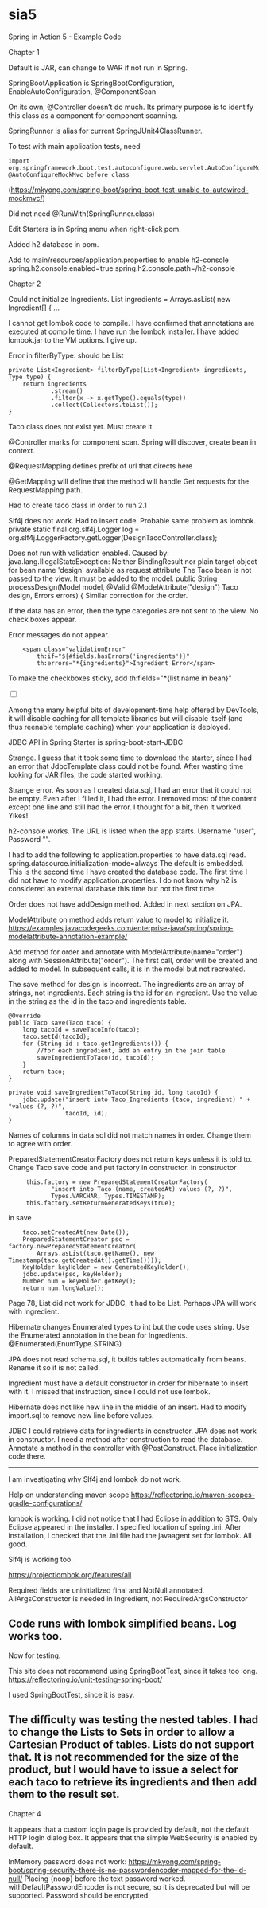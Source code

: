 # sia5
Spring in Action 5 - Example Code 

Chapter 1

Default is JAR, can change to WAR if not run in Spring.

SpringBootApplication is SpringBootConfiguration, EnableAutoConfiguration, @ComponentScan

On its own, @Controller
doesn’t do much. Its primary purpose is to identify this class as a component for component
scanning.

SpringRunner is alias for current SpringJUnit4ClassRunner.

To test with main application tests, need

	import org.springframework.boot.test.autoconfigure.web.servlet.AutoConfigureMockMvc;
	@AutoConfigureMockMvc before class

(https://mkyong.com/spring-boot/spring-boot-test-unable-to-autowired-mockmvc/)

Did not need @RunWith(SpringRunner.class)

Edit Starters is in Spring menu when right-click pom.

Added h2 database in pom.

Add to main/resources/application.properties to enable h2-console
spring.h2.console.enabled=true
spring.h2.console.path=/h2-console

Chapter 2

Could not initialize Ingredients.
List<Ingredient> ingredients = Arrays.asList( new Ingredient[] { ...

I cannot get lombok code to compile. I have confirmed that annotations are executed at
compile time. I have run the lombok installer. I have added lombok.jar to the VM options.
I give up.

Error in filterByType: <Ingredient> should be List<Ingredient>

	private List<Ingredient> filterByType(List<Ingredient> ingredients, Type type) {
		return ingredients
				.stream()
				.filter(x -> x.getType().equals(type))
				.collect(Collectors.toList());
	}

Taco class does not exist yet. Must create it.
	
@Controller marks for component scan. Spring will discover, create bean in context.

@RequestMapping defines prefix of url that directs here

@GetMapping will define that the method will handle Get requests for the RequestMapping path.

Had to create taco class in order to run 2.1

Slf4j does not work. Had to insert code. Probable same problem as lombok.
private static final org.slf4j.Logger log =
org.slf4j.LoggerFactory.getLogger(DesignTacoController.class);

Does not run with validation enabled.
Caused by: java.lang.IllegalStateException: Neither BindingResult nor plain target object for bean name 'design' available as request attribute
The Taco bean is not passed to the view. It must be added to the model. 
public String processDesign(Model model, @Valid @ModelAttribute("design") Taco design, Errors errors) {
Similar correction for the order.

If the data has an error, then the type categories are not sent to the view. No check boxes appear.

Error messages do not appear.

		<span class="validationError"
			th:if="${#fields.hasErrors('ingredients')}"
			th:errors="*{ingredients}">Ingredient Error</span>
			
To make the checkboxes sticky, add th:fields="*{list name in bean}"

<input name="ingredients" type="checkbox" th:field="*{ingredients}"
						th:value="${ingredient.id}" />
						
Among the many helpful bits of development-time help offered by DevTools, it
will disable caching for all template libraries but will disable itself (and thus reenable
template caching) when your application is deployed.

JDBC API in Spring Starter is spring-boot-start-JDBC

Strange. I guess that it took some time to download the starter, since I had an error that
JdbcTemplate class could not be found. After wasting time looking for JAR files, the code
started working.

Strange error. As soon as I created data.sql, I had an error that it could not be empty.
Even after I filled it, I had the error. I removed most of the content except one line
and still had the error. I thought for a bit, then it worked. Yikes!

h2-console works. The URL is listed when the app starts. Username "user", Password "".

I had to add the following to application.properties to have data.sql read.
spring.datasource.initialization-mode=always
The default is embedded. This is the second time I have created the database code. The
first time I did not have to modify application.properties. I do not know why h2 is
considered an external database this time but not the first time.

Order does not have addDesign method. Added in next section on JPA.

ModelAttribute on method adds return value to model to initialize it.
https://examples.javacodegeeks.com/enterprise-java/spring/spring-modelattribute-annotation-example/

Add method for order and annotate with ModelAttribute(name="order") along with 
SessionAttribute("order"). The first call, order will be created and added to model. In
subsequent calls, it is in the model but not recreated.

The save method for design is incorrect. The ingredients are an array of strings, not
ingredients. Each string is the id for an ingredient. Use the value in the string as the
id in the taco and ingredients table.

	@Override
	public Taco save(Taco taco) {
		long tacoId = saveTacoInfo(taco);
		taco.setId(tacoId);
		for (String id : taco.getIngredients()) {
			//for each ingredient, add an entry in the join table
			saveIngredientToTaco(id, tacoId);
		}
		return taco;
	}
	
	private void saveIngredientToTaco(String id, long tacoId) {
		jdbc.update("insert into Taco_Ingredients (taco, ingredient) " + "values (?, ?)", 
				    tacoId, id);
	}
	
Names of columns in data.sql did not match names in order. Change them to agree with order.

PreparedStatementCreatorFactory does not return keys unless it is told to. Change Taco
save code and put factory in constructor.
in constructor

		 this.factory = new PreparedStatementCreatorFactory(
				"insert into Taco (name, createdAt) values (?, ?)", 
				Types.VARCHAR, Types.TIMESTAMP);
		 this.factory.setReturnGeneratedKeys(true);
		 
in save

	    taco.setCreatedAt(new Date());
		PreparedStatementCreator psc = factory.newPreparedStatementCreator(
			Arrays.asList(taco.getName(), new Timestamp(taco.getCreatedAt().getTime())));
		KeyHolder keyHolder = new GeneratedKeyHolder();
		jdbc.update(psc, keyHolder);
		Number num = keyHolder.getKey();
		return num.longValue();
		
Page 78, List<Ingredient> did not work for JDBC, it had to be List<String>. Perhaps JPA
will work with Ingredient.

Hibernate changes Enumerated types to int but the code uses string. Use the 
Enumerated annotation in the bean for Ingredients.
@Enumerated(EnumType.STRING)

JPA does not read schema.sql, it builds tables automatically from beans. Rename it so it
is not called.

Ingredient must have a default constructor in order for hibernate to insert with it. I
missed that instruction, since I could not use lombok.

Hibernate does not like new line in the middle of an insert. Had to modify import.sql to
remove new line before values.

JDBC I could retrieve data for ingredients in constructor. JPA does not work in 
constructor. I need a method after construction to read the database. Annotate a method
in the controller with @PostConstruct. Place initialization code there.

----------------------------------------------------
I am investigating why Slf4j and lombok do not work.

Help on understanding maven scope
https://reflectoring.io/maven-scopes-gradle-configurations/

lombok is working. I did not notice that I had Eclipse in addition to STS. Only Eclipse
appeared in the installer. I specified location of spring .ini. After installation, I
checked that the .ini file had the javaagent set for lombok. All good.

Slf4j is working too.

https://projectlombok.org/features/all

Required fields are uninitialized final and NotNull annotated. AllArgsConstructor is 
needed in Ingredient, not RequiredArgsConstructor

Code runs with lombok simplified beans. Log works too.
----------------------------------------------------

Now for testing.

This site does not recommend using SpringBootTest, since it takes too long.
https://reflectoring.io/unit-testing-spring-boot/

I used SpringBootTest, since it is easy.

The difficulty was testing the nested tables. I had to change the Lists to Sets in order 
to allow a Cartesian Product of tables. Lists do not support that. It is not recommended 
for the size of the product, but I would have to issue a select for each taco to retrieve 
its ingredients and then add them to the result set.
-----------------------------------------------------
Chapter 4

It appears that a custom login page is provided by default, not the default HTTP login
dialog box. It appears that the simple WebSecurity is enabled by default.

InMemory password does not work: 
https://mkyong.com/spring-boot/spring-security-there-is-no-passwordencoder-mapped-for-the-id-null/
Placing {noop} before the text password worked.
withDefaultPasswordEncoder is not secure, so it is deprecated but will be supported. Password should be encrypted.






		